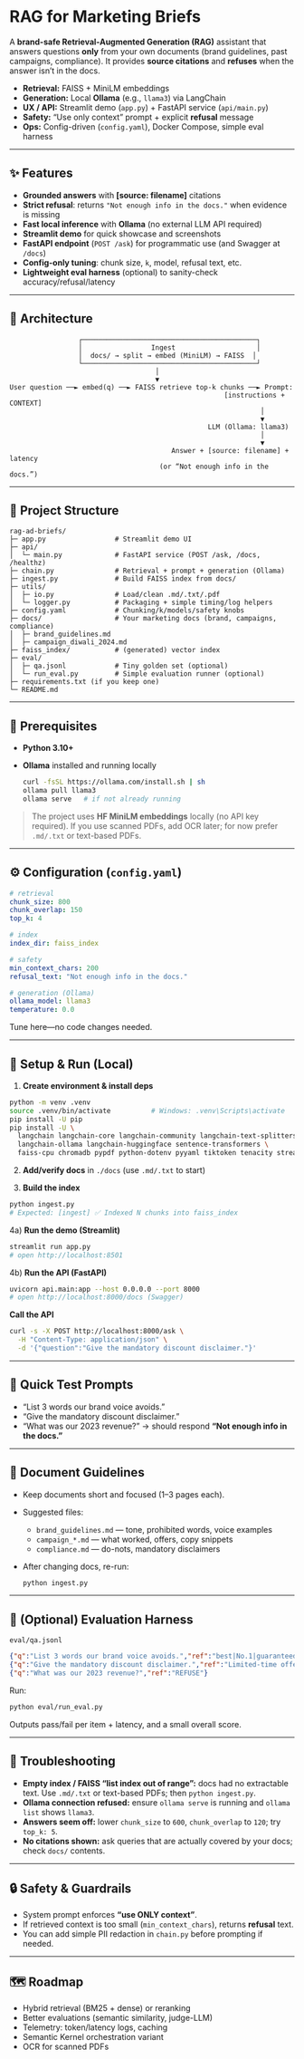 # RAG for Marketing Briefs

A **brand-safe Retrieval-Augmented Generation (RAG)** assistant that answers questions **only** from your own documents (brand guidelines, past campaigns, compliance). It provides **source citations** and **refuses** when the answer isn’t in the docs.

* **Retrieval:** FAISS + MiniLM embeddings
* **Generation:** Local **Ollama** (e.g., `llama3`) via LangChain
* **UX / API:** Streamlit demo (`app.py`) + FastAPI service (`api/main.py`)
* **Safety:** “Use only context” prompt + explicit **refusal** message
* **Ops:** Config-driven (`config.yaml`), Docker Compose, simple eval harness

---

## ✨ Features

* **Grounded answers** with **[source: filename]** citations
* **Strict refusal**: returns `"Not enough info in the docs."` when evidence is missing
* **Fast local inference** with **Ollama** (no external LLM API required)
* **Streamlit demo** for quick showcase and screenshots
* **FastAPI endpoint** (`POST /ask`) for programmatic use (and Swagger at `/docs`)
* **Config-only tuning**: chunk size, `k`, model, refusal text, etc.
* **Lightweight eval harness** (optional) to sanity-check accuracy/refusal/latency

---

## 🧠 Architecture

```
                 ┌───────────────────────────────────────────┐
                 │                 Ingest                    │
                 │  docs/ → split → embed (MiniLM) → FAISS  │
                 └───────────────────────────────────────────┘
                                    │
                                    ▼
User question ──► embed(q) ──► FAISS retrieve top-k chunks ──► Prompt:
                                                     [instructions + CONTEXT]
                                                              │
                                                              ▼
                                                 LLM (Ollama: llama3)
                                                              │
                                                              ▼
                                        Answer + [source: filename] + latency
                                     (or “Not enough info in the docs.”)
```

---

## 📁 Project Structure

```
rag-ad-briefs/
├─ app.py                 # Streamlit demo UI
├─ api/
│  └─ main.py             # FastAPI service (POST /ask, /docs, /healthz)
├─ chain.py               # Retrieval + prompt + generation (Ollama)
├─ ingest.py              # Build FAISS index from docs/
├─ utils/
│  ├─ io.py               # Load/clean .md/.txt/.pdf
│  └─ logger.py           # Packaging + simple timing/log helpers
├─ config.yaml            # Chunking/k/models/safety knobs
├─ docs/                  # Your marketing docs (brand, campaigns, compliance)
│  ├─ brand_guidelines.md
│  ├─ campaign_diwali_2024.md
├─ faiss_index/           # (generated) vector index
├─ eval/
│  ├─ qa.jsonl            # Tiny golden set (optional)
│  └─ run_eval.py         # Simple evaluation runner (optional)
├─ requirements.txt (if you keep one)
└─ README.md
```

---

## 🔧 Prerequisites

* **Python 3.10+**
* **Ollama** installed and running locally

  ```bash
  curl -fsSL https://ollama.com/install.sh | sh
  ollama pull llama3
  ollama serve   # if not already running
  ```

> The project uses **HF MiniLM embeddings** locally (no API key required).
> If you use scanned PDFs, add OCR later; for now prefer `.md/.txt` or text-based PDFs.

---

## ⚙️ Configuration (`config.yaml`)

```yaml
# retrieval
chunk_size: 800
chunk_overlap: 150
top_k: 4

# index
index_dir: faiss_index

# safety
min_context_chars: 200
refusal_text: "Not enough info in the docs."

# generation (Ollama)
ollama_model: llama3
temperature: 0.0
```

Tune here—no code changes needed.

---

## 🚀 Setup & Run (Local)

1. **Create environment & install deps**

```bash
python -m venv .venv
source .venv/bin/activate          # Windows: .venv\Scripts\activate
pip install -U pip
pip install -U \
  langchain langchain-core langchain-community langchain-text-splitters \
  langchain-ollama langchain-huggingface sentence-transformers \
  faiss-cpu chromadb pypdf python-dotenv pyyaml tiktoken tenacity streamlit fastapi uvicorn
```

2. **Add/verify docs** in `./docs` (use `.md/.txt` to start)

3. **Build the index**

```bash
python ingest.py
# Expected: [ingest] ✅ Indexed N chunks into faiss_index
```

4a) **Run the demo (Streamlit)**

```bash
streamlit run app.py
# open http://localhost:8501
```

4b) **Run the API (FastAPI)**

```bash
uvicorn api.main:app --host 0.0.0.0 --port 8000
# open http://localhost:8000/docs (Swagger)
```

**Call the API**

```bash
curl -s -X POST http://localhost:8000/ask \
  -H "Content-Type: application/json" \
  -d '{"question":"Give the mandatory discount disclaimer."}'
```

---

## 🧪 Quick Test Prompts

* “List 3 words our brand voice avoids.”
* “Give the mandatory discount disclaimer.”
* “What was our 2023 revenue?” → should respond **“Not enough info in the docs.”**

---

## 🧭 Document Guidelines

* Keep documents short and focused (1–3 pages each).
* Suggested files:

  * `brand_guidelines.md` — tone, prohibited words, voice examples
  * `campaign_*.md` — what worked, offers, copy snippets
  * `compliance.md` — do-nots, mandatory disclaimers
* After changing docs, re-run:

  ```bash
  python ingest.py
  ```

---

## 🧪 (Optional) Evaluation Harness

`eval/qa.jsonl`

```json
{"q":"List 3 words our brand voice avoids.","ref":"best|No.1|guaranteed"}
{"q":"Give the mandatory discount disclaimer.","ref":"Limited-time offer; terms apply"}
{"q":"What was our 2023 revenue?","ref":"REFUSE"}
```

Run:

```bash
python eval/run_eval.py
```

Outputs pass/fail per item + latency, and a small overall score.

---


## 🧰 Troubleshooting

* **Empty index / FAISS “list index out of range”:** docs had no extractable text. Use `.md/.txt` or text-based PDFs; then `python ingest.py`.
* **Ollama connection refused:** ensure `ollama serve` is running and `ollama list` shows `llama3`.
* **Answers seem off:** lower `chunk_size` to `600`, `chunk_overlap` to `120`; try `top_k: 5`.
* **No citations shown:** ask queries that are actually covered by your docs; check `docs/` contents.

---

## 🔒 Safety & Guardrails

* System prompt enforces **“use ONLY context”**.
* If retrieved context is too small (`min_context_chars`), returns **refusal** text.
* You can add simple PII redaction in `chain.py` before prompting if needed.

---

## 🗺️ Roadmap

* Hybrid retrieval (BM25 + dense) or reranking
* Better evaluations (semantic similarity, judge-LLM)
* Telemetry: token/latency logs, caching
* Semantic Kernel orchestration variant
* OCR for scanned PDFs


